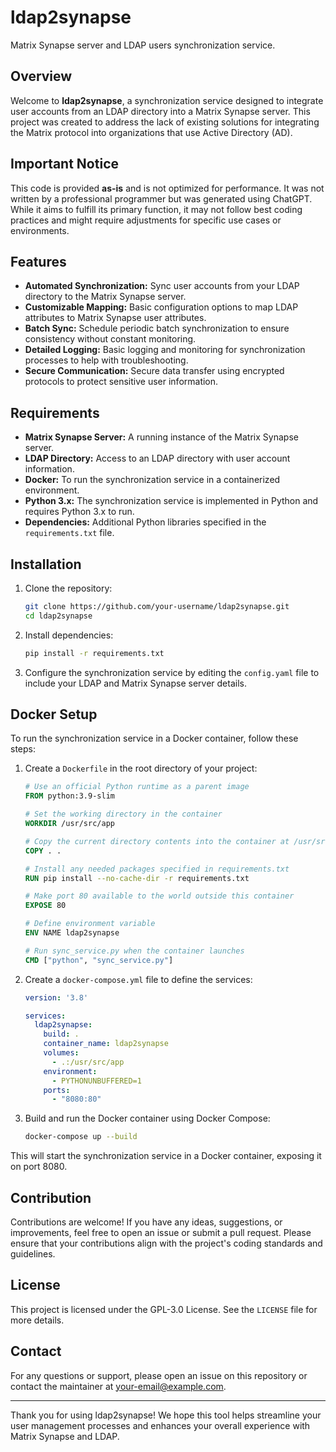 # ldap2synapse
Matrix Synapse server and LDAP users synchronization service.

## Overview

Welcome to **ldap2synapse**, a synchronization service designed to integrate user accounts from an LDAP directory into a Matrix Synapse server. This project was created to address the lack of existing solutions for integrating the Matrix protocol into organizations that use Active Directory (AD).

## Important Notice

This code is provided **as-is** and is not optimized for performance. It was not written by a professional programmer but was generated using ChatGPT. While it aims to fulfill its primary function, it may not follow best coding practices and might require adjustments for specific use cases or environments.

## Features

- **Automated Synchronization:** Sync user accounts from your LDAP directory to the Matrix Synapse server.
- **Customizable Mapping:** Basic configuration options to map LDAP attributes to Matrix Synapse user attributes.
- **Batch Sync:** Schedule periodic batch synchronization to ensure consistency without constant monitoring.
- **Detailed Logging:** Basic logging and monitoring for synchronization processes to help with troubleshooting.
- **Secure Communication:** Secure data transfer using encrypted protocols to protect sensitive user information.

## Requirements

- **Matrix Synapse Server:** A running instance of the Matrix Synapse server.
- **LDAP Directory:** Access to an LDAP directory with user account information.
- **Docker:** To run the synchronization service in a containerized environment.
- **Python 3.x:** The synchronization service is implemented in Python and requires Python 3.x to run.
- **Dependencies:** Additional Python libraries specified in the `requirements.txt` file.

## Installation

1. Clone the repository:
    ```sh
    git clone https://github.com/your-username/ldap2synapse.git
    cd ldap2synapse
    ```

2. Install dependencies:
    ```sh
    pip install -r requirements.txt
    ```

3. Configure the synchronization service by editing the `config.yaml` file to include your LDAP and Matrix Synapse server details.

## Docker Setup

To run the synchronization service in a Docker container, follow these steps:

1. Create a `Dockerfile` in the root directory of your project:
    ```dockerfile
    # Use an official Python runtime as a parent image
    FROM python:3.9-slim

    # Set the working directory in the container
    WORKDIR /usr/src/app

    # Copy the current directory contents into the container at /usr/src/app
    COPY . .

    # Install any needed packages specified in requirements.txt
    RUN pip install --no-cache-dir -r requirements.txt

    # Make port 80 available to the world outside this container
    EXPOSE 80

    # Define environment variable
    ENV NAME ldap2synapse

    # Run sync_service.py when the container launches
    CMD ["python", "sync_service.py"]
    ```

2. Create a `docker-compose.yml` file to define the services:
    ```yaml
    version: '3.8'

    services:
      ldap2synapse:
        build: .
        container_name: ldap2synapse
        volumes:
          - .:/usr/src/app
        environment:
          - PYTHONUNBUFFERED=1
        ports:
          - "8080:80"
    ```

3. Build and run the Docker container using Docker Compose:
    ```sh
    docker-compose up --build
    ```

This will start the synchronization service in a Docker container, exposing it on port 8080.

## Contribution

Contributions are welcome! If you have any ideas, suggestions, or improvements, feel free to open an issue or submit a pull request. Please ensure that your contributions align with the project's coding standards and guidelines.

## License

This project is licensed under the GPL-3.0 License. See the `LICENSE` file for more details.

## Contact

For any questions or support, please open an issue on this repository or contact the maintainer at [your-email@example.com](mailto:your-email@example.com).

---

Thank you for using ldap2synapse! We hope this tool helps streamline your user management processes and enhances your overall experience with Matrix Synapse and LDAP.

